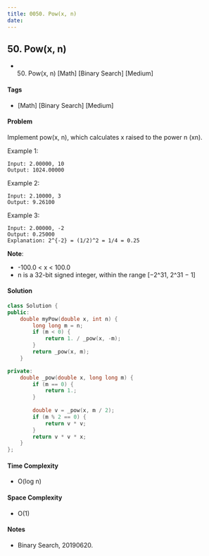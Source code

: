 ```yaml
---
title: 0050. Pow(x, n)
date: 
---
```


## 50. Pow(x, n)
- 50. Pow(x, n) [Math] [Binary Search] [Medium]

#### Tags
- [Math] [Binary Search] [Medium]

#### Problem
Implement pow(x, n), which calculates x raised to the power n (xn).

Example 1:

    Input: 2.00000, 10
    Output: 1024.00000

Example 2:

    Input: 2.10000, 3
    Output: 9.26100

Example 3:

    Input: 2.00000, -2
    Output: 0.25000
    Explanation: 2^{-2} = (1/2)^2 = 1/4 = 0.25

**Note**:

- -100.0 < x < 100.0
- n is a 32-bit signed integer, within the range [−2^31, 2^31 − 1]

#### Solution
``` C++
class Solution {
public:
    double myPow(double x, int n) {
        long long m = n;
        if (m < 0) {
            return 1. / _pow(x, -m);
        }
        return _pow(x, m);
    }

private:
    double _pow(double x, long long m) {
        if (m == 0) {
            return 1.;
        }
        
        double v = _pow(x, m / 2);
        if (m % 2 == 0) {
            return v * v;
        }
        return v * v * x;
    }
};
```

#### Time Complexity
- O(log n)

#### Space Complexity
- O(1)

#### Notes
- Binary Search, 20190620.
